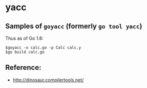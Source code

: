 yacc
====

## Samples of `goyacc` (formerly `go tool yacc`)

Thus as of Go 1.8:

    $goyacc -o calc.go -p Calc calc.y
    $go build calc.go

## Reference:

 * http://dinosaur.compilertools.net/
